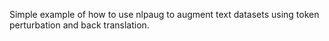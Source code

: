 Simple example of how to use nlpaug to augment text datasets using token perturbation and back translation.
